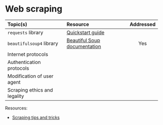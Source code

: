# Web scraping

| Topic(s) | Resource | Addressed |
| :------- | :------- | :-------: |
| `requests` library | [Quickstart guide](http://docs.python-requests.org/en/master/user/quickstart/) |
| `beautifulsoup4` library | [Beautiful Soup documentation](https://www.crummy.com/software/BeautifulSoup/bs4/doc/) | Yes |
| Internet protocols
| Authentication protocols |
| Modification of user agent |
| Scraping ethics and legality |

Resources:
* [Scraping tips and tricks](https://hackernoon.com/web-scraping-tutorial-with-python-tips-and-tricks-db070e70e071)
